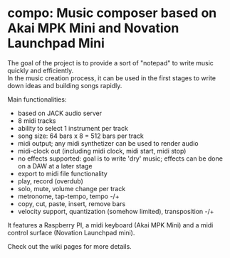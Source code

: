 # compo: Music composer based on Akai MPK Mini and Novation Launchpad Mini   
The goal of the project is to provide a sort of "notepad" to write music quickly and efficiently.   
In the music creation process, it can be used in the first stages to write down ideas and building songs rapidly.   

Main functionalities:
* based on JACK audio server
* 8 midi tracks
* ability to select 1 instrument per track
* song size: 64 bars x 8 = 512 bars per track
* midi output; any midi synthetizer can be used to render audio
* midi-clock out (including midi clock, midi start, midi stop)
* no effects supported: goal is to write 'dry' music; effects can be done on a DAW at a later stage
* export to midi file functionality
* play, record (overdub)
* solo, mute, volume change per track
* metronome, tap-tempo, tempo -/+
* copy, cut, paste, insert, remove bars
* velocity support, quantization (somehow limited), transposition -/+
   
It features a Raspberry PI, a midi keyboard (Akai MPK Mini) and a midi control surface (Novation Launchpad mini).   

Check out the wiki pages for more details.
